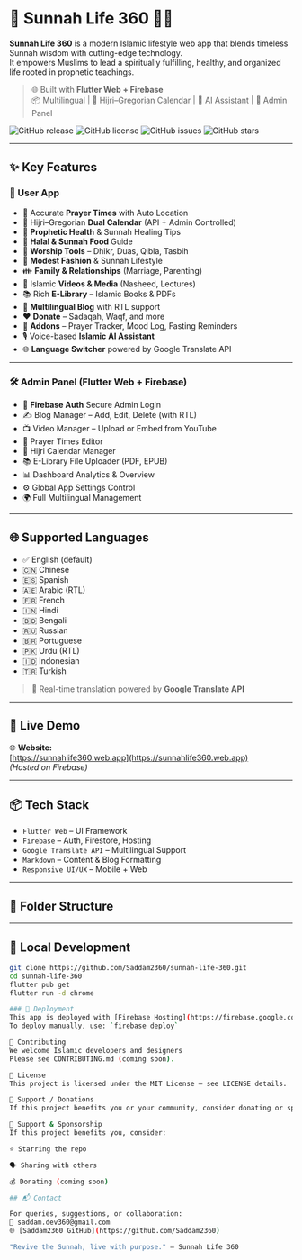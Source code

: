 # 🌿 Sunnah Life 360 🕌🍯

**Sunnah Life 360** is a modern Islamic lifestyle web app that blends timeless Sunnah wisdom with cutting-edge technology.  
It empowers Muslims to lead a spiritually fulfilling, healthy, and organized life rooted in prophetic teachings.

> 🌐 Built with **Flutter Web + Firebase**  
> 📦 Multilingual | 📆 Hijri–Gregorian Calendar | 🤖 AI Assistant | 🔐 Admin Panel

![GitHub release](https://img.shields.io/github/v/release/Saddam2360/sunnah-life-360)
![GitHub license](https://img.shields.io/github/license/Saddam2360/sunnah-life-360)
![GitHub issues](https://img.shields.io/github/issues/Saddam2360/sunnah-life-360)
![GitHub stars](https://img.shields.io/github/stars/Saddam2360/sunnah-life-360?style=social)

---

## ✨ Key Features

### 📱 User App

- 🕌 Accurate **Prayer Times** with Auto Location
- 📆 Hijri–Gregorian **Dual Calendar** (API + Admin Controlled)
- 🍯 **Prophetic Health** & Sunnah Healing Tips
- 🥗 **Halal & Sunnah Food** Guide
- 🧘 **Worship Tools** – Dhikr, Duas, Qibla, Tasbih
- 🧕 **Modest Fashion** & Sunnah Lifestyle
- 👪 **Family & Relationships** (Marriage, Parenting)
- 🎥 Islamic **Videos & Media** (Nasheed, Lectures)
- 📚 Rich **E-Library** – Islamic Books & PDFs
- 📝 **Multilingual Blog** with RTL support
- ❤️ **Donate** – Sadaqah, Waqf, and more
- 🧩 **Addons** – Prayer Tracker, Mood Log, Fasting Reminders
- 🎙️ Voice-based **Islamic AI Assistant**
- 🌐 **Language Switcher** powered by Google Translate API

---

### 🛠️ Admin Panel (Flutter Web + Firebase)

- 🔐 **Firebase Auth** Secure Admin Login
- ✍️ Blog Manager – Add, Edit, Delete (with RTL)
- 📺 Video Manager – Upload or Embed from YouTube
- 🕌 Prayer Times Editor
- 📆 Hijri Calendar Manager
- 📚 E-Library File Uploader (PDF, EPUB)
- 📊 Dashboard Analytics & Overview
- ⚙️ Global App Settings Control
- 🌍 Full Multilingual Management

---

## 🌐 Supported Languages

- ✅ English (default)
- 🇨🇳 Chinese
- 🇪🇸 Spanish
- 🇦🇪 Arabic (RTL)
- 🇫🇷 French
- 🇮🇳 Hindi
- 🇧🇩 Bengali
- 🇷🇺 Russian
- 🇧🇷 Portuguese
- 🇵🇰 Urdu (RTL)
- 🇮🇩 Indonesian
- 🇹🇷 Turkish

> 🔁 Real-time translation powered by **Google Translate API**

---

## 🚀 Live Demo

🌐 **Website:**  
[https://sunnahlife360.web.app](https://sunnahlife360.web.app)  
*(Hosted on Firebase)*

---

## 📦 Tech Stack

- `Flutter Web` – UI Framework
- `Firebase` – Auth, Firestore, Hosting
- `Google Translate API` – Multilingual Support
- `Markdown` – Content & Blog Formatting
- `Responsive UI/UX` – Mobile + Web

---

## 📁 Folder Structure


---

## 🧪 Local Development

```bash
git clone https://github.com/Saddam2360/sunnah-life-360.git
cd sunnah-life-360
flutter pub get
flutter run -d chrome

### 🚀 Deployment
This app is deployed with [Firebase Hosting](https://firebase.google.com/products/hosting)  
To deploy manually, use: `firebase deploy`

🤝 Contributing
We welcome Islamic developers and designers
Please see CONTRIBUTING.md (coming soon).

📄 License
This project is licensed under the MIT License – see LICENSE details.

💖 Support / Donations
If this project benefits you or your community, consider donating or spreading the word 🌍

🤝 Support & Sponsorship
If this project benefits you, consider:

⭐ Starring the repo

🗣️ Sharing with others

💰 Donating (coming soon)

## 📬 Contact

For queries, suggestions, or collaboration:  
📧 saddam.dev360@gmail.com  
🌐 [Saddam2360 GitHub](https://github.com/Saddam2360)

"Revive the Sunnah, live with purpose." – Sunnah Life 360
